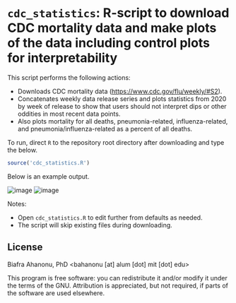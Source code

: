 # `cdc_statistics`: R-script to download CDC mortality data and make plots of the data including control plots for interpretability

This script performs the following actions:
- Downloads CDC mortality data (https://www.cdc.gov/flu/weekly/#S2).
- Concatenates weekly data release series and plots statistics from 2020 by week of release to show that users should not interpret dips or other oddities in most recent data points.
- Also plots mortality for all deaths, pneumonia-related, influenza-related, and pneumonia/influenza-related as a percent of all deaths.

To run, direct `R` to the repository root directory after downloading and type the below.

```R
source('cdc_statistics.R')
```

Below is an example output.

![image](https://user-images.githubusercontent.com/5241605/78589307-df483b80-77f4-11ea-928c-ecacda19e92f.png)
![image](https://user-images.githubusercontent.com/5241605/78589317-e5d6b300-77f4-11ea-9c64-5b90627978ca.png)

Notes:
- Open `cdc_statistics.R` to edit further from defaults as needed.
- The script will skip existing files during downloading.

## License

Biafra Ahanonu, PhD <bahanonu [at] alum [dot] mit [dot] edu>

This program is free software: you can redistribute it and/or modify it under the terms of the GNU. Attribution is appreciated, but not required, if parts of the software are used elsewhere.